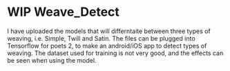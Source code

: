 # WIP Weave_Detect

I have uploaded the models that will differntaite between three types of weaving, i.e. Simple, Twill and Satin.
The files can be plugged into Tensorflow for poets 2, to make an android/iOS app to detect types of weaving.
The dataset used for training is not very good, and the effects can be seen when using the model.

